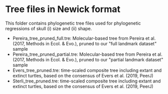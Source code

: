 # Tree files in Newick format
This folder contains phylogenetic tree files used for phylogenetic regressions of skull (i) size and (ii) shape.

- Pereira_tree_pruned_full.tre: Molecular-based tree from Pereira et al. (2017, Methods in Ecol. & Evo.), pruned to our "full landmark dataset" sample
- Pereira_tree_pruned_partial.tre: Molecular-based tree from Pereira et al. (2017, Methods in Ecol. & Evo.), pruned to our "partial landmark dataset" sample
- Evers_tree_pruned.tre: time-scaled composite tree including extant and extinct turtles, based on the consensus of Evers et al. (2019, PeerJ)
- Sterli_tree_pruned.tre: time-scaled composite tree including extant and extinct turtles, based on the consensus of Evers et al. (2019, PeerJ)